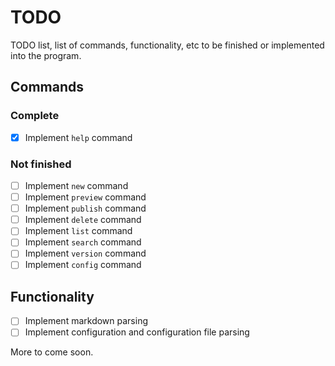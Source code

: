 # TODO
TODO list, list of commands, functionality, etc to be finished or implemented into the program.

## Commands

### Complete
- [x] Implement `help` command

### Not finished
- [ ] Implement `new` command
- [ ] Implement `preview` command
- [ ] Implement `publish` command
- [ ] Implement `delete` command
- [ ] Implement `list` command
- [ ] Implement `search` command
- [ ] Implement `version` command
- [ ] Implement `config` command

## Functionality
- [ ] Implement markdown parsing
- [ ] Implement configuration and configuration file parsing

More to come soon.
